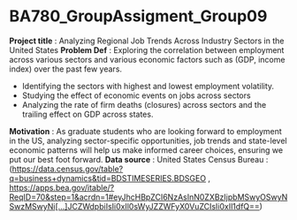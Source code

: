 # BA780_GroupAssigment_Group09

**Project title** : Analyzing Regional Job Trends Across Industry Sectors in the United States
**Problem Def** : Exploring the correlation between employment across various sectors and various economic factors such as (GDP, income index) over the past few years.
* Identifying the sectors with highest and lowest employment volatility.
* Studying the effect of economic events on jobs across sectors
* Analyzing the rate of firm deaths (closures) across sectors and the trailing effect on GDP across states.


**Motivation** : As graduate students who are looking forward to employment in the US, analyzing sector-specific opportunities, job trends and state-level economic patterns will help us make informed career choices, ensuring we put our best foot forward.
**Data source** : United States Census Bureau : (https://data.census.gov/table?q=business+dynamics&tid=BDSTIMESERIES.BDSGEO , https://apps.bea.gov/itable/?ReqID=70&step=1&acrdn=1#eyJhcHBpZCI6NzAsInN0ZXBzIjpbMSwyOSwyNSwzMSwyNi[…]JCZWdpbiIsIi0xIl0sWyJZZWFyX0VuZCIsIi0xIl1dfQ==)
